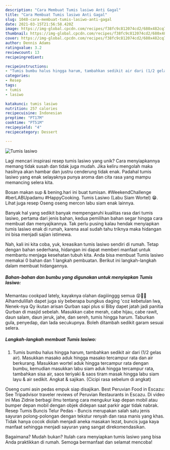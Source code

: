 ```yaml
---
description: "Cara Membuat Tumis lasiwo Anti Gagal"
title: "Cara Membuat Tumis lasiwo Anti Gagal"
slug: 1048-cara-membuat-tumis-lasiwo-anti-gagal
date: 2021-03-15T21:56:58.420Z
image: https://img-global.cpcdn.com/recipes/f38fc9c812074cd2/680x482cq70/tumis-lasiwo-foto-resep-utama.jpg
thumbnail: https://img-global.cpcdn.com/recipes/f38fc9c812074cd2/680x482cq70/tumis-lasiwo-foto-resep-utama.jpg
cover: https://img-global.cpcdn.com/recipes/f38fc9c812074cd2/680x482cq70/tumis-lasiwo-foto-resep-utama.jpg
author: Dennis Adams
ratingvalue: 3.2
reviewcount: 13
recipeingredient:

recipeinstructions:
- "Tumis bumbu halus hingga harum, tambahkan sedikit air dari (1/2 gelas air). Masukkan masako aduk hingga masako tercampur rata dan air berkurang. Masukkan wortel aduk hingga tercampur rata dengan bumbu, kemudian masukkan labu siam aduk hingga tercampur rata, tambahkan sisa air, saos teriyaki &amp; saos tiram masak hingga labu siam layu &amp; air sedikit. Angkat &amp; sajikan. (Cicipi rasa sebelum di angkat)"
categories:
- Resep
tags:
- tumis
- lasiwo

katakunci: tumis lasiwo 
nutrition: 257 calories
recipecuisine: Indonesian
preptime: "PT17M"
cooktime: "PT51M"
recipeyield: "4"
recipecategory: Dessert

---
```



![Tumis lasiwo](https://img-global.cpcdn.com/recipes/f38fc9c812074cd2/680x482cq70/tumis-lasiwo-foto-resep-utama.jpg)

Lagi mencari inspirasi resep tumis lasiwo yang unik? Cara menyiapkannya memang tidak susah dan tidak juga mudah. Jika keliru mengolah maka hasilnya akan hambar dan justru cenderung tidak enak. Padahal tumis lasiwo yang enak selayaknya punya aroma dan cita rasa yang mampu memancing selera kita.

Bosan makan sup &amp; bening.hari ini buat tumisan. #WeekendChallenge #berLABUpadamu #HappyCooking. Tumis Lasiwo (Labu Siam Wortel) 😁. Lihat juga resep Oseng oseng mercon labu siam enak lainnya.

Banyak hal yang sedikit banyak mempengaruhi kualitas rasa dari tumis lasiwo, pertama dari jenis bahan, kedua pemilihan bahan segar hingga cara membuat dan menyajikannya. Tak perlu pusing kalau hendak menyiapkan tumis lasiwo enak di rumah, karena asal sudah tahu triknya maka hidangan ini bisa menjadi sajian istimewa.


Nah, kali ini kita coba, yuk, kreasikan tumis lasiwo sendiri di rumah. Tetap dengan bahan sederhana, hidangan ini dapat memberi manfaat untuk membantu menjaga kesehatan tubuh kita. Anda bisa membuat Tumis lasiwo memakai 0 bahan dan 1 langkah pembuatan. Berikut ini langkah-langkah dalam membuat hidangannya.

<!--inarticleads1-->

##### Bahan-bahan dan bumbu yang digunakan untuk menyiapkan Tumis lasiwo:



Memantau cookpad lately, kayaknya olahan dagiiinggg semua 😝🐄🐐 Alhamdulillah dapet juga siy beberapa bungkus daging &#39;coz kebetulan Iwa, Nenek-nya Qy ikutan arisan Qurban sapi plus si Biby dapet jatah jadi panitia Qurban di masjid sebelah. Masukkan cabe merah, cabe hijau, cabe rawit, daun salam, daun jeruk, jahe, dan sereh, tumis hingga harum. Taburkan gula, penyedap, dan lada secukupnya. Boleh ditambah sedikit garam sesuai selera. 

<!--inarticleads2-->

##### Langkah-langkah membuat Tumis lasiwo:

1. Tumis bumbu halus hingga harum, tambahkan sedikit air dari (1/2 gelas air). Masukkan masako aduk hingga masako tercampur rata dan air berkurang. Masukkan wortel aduk hingga tercampur rata dengan bumbu, kemudian masukkan labu siam aduk hingga tercampur rata, tambahkan sisa air, saos teriyaki &amp; saos tiram masak hingga labu siam layu &amp; air sedikit. Angkat &amp; sajikan. (Cicipi rasa sebelum di angkat)


Oseng cumi asin pedas empuk siap disajikan. Best Peruvian Food in Escazu: See Tripadvisor traveler reviews of Peruvian Restaurants in Escazu. Di video ini Mas Zidnie berbagi ilmu tentang cara mengukur kap depan mobil atau bumper depan mobil dengan objek didepan saat parkir agar tidak nabrak. Resep Tumis Buncis Telur Pedas - Buncis merupakan salah satu jenis sayuran polong-polongan dengan tekstur renyah dan rasa manis yang khas. Tidak hanya cocok diolah menjadi aneka masakan lezat, buncis juga kaya manfaat sehingga menjadi sayuran yang sangat direkomendasikan. 

Bagaimana? Mudah bukan? Itulah cara menyiapkan tumis lasiwo yang bisa Anda praktikkan di rumah. Semoga bermanfaat dan selamat mencoba!

